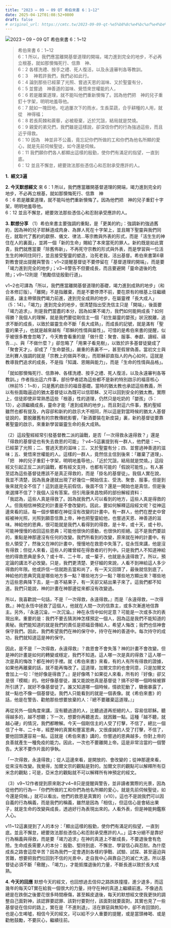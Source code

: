 ```yaml
---
title: "2023 – 09 – 09 QT 希伯來書 6：1~12"
date: 2025-04-12T01:08:52+0800
draft: false
# original_url: https://cmtc.tw/2023-09-09-qt-%e5%b8%8c%e4%bc%af%e4%be%86%e6%9b%b8-6%ef%bc%9a112
---
```


![2023 – 09 – 09 QT  希伯來書 6：1\~12](/images/qt.jpg  "2023 – 09 – 09 QT  希伯來書 6：1\~12")

> 希伯來書 6：1\~12  
> 6：1 所以，我們應當離開基督道理的開端，竭力進到完全的地步，不必再立根基，就如那懊悔死行、信靠　神、  
> 6：2 各樣洗禮、按手之禮、死人復活，以及永遠審判各等教訓。  
> 6：3 　神若許我們，我們必如此行。  
> 6：4 論到那些已經蒙了光照、嘗過天恩的滋味、又於聖靈有分，  
> 6：5 並嘗過　神善道的滋味、覺悟來世權能的人，  
> 6：6 若是離棄道理，就不能叫他們重新懊悔了。因為他們把　神的兒子重釘十字架，明明地羞辱他。  
> 6：7 就如一塊田地，吃過屢次下的雨水，生長菜蔬，合乎耕種的人用，就從　神得福；  
> 6：8 若長荊棘和蒺藜，必被廢棄，近於咒詛，結局就是焚燒。  
> 6：9 親愛的弟兄們，我們雖是這樣說，卻深信你們的行為強過這些，而且近乎得救。  
> 6：10 因為　神並非不公義，竟忘記你們所做的工和你們為他名所顯的愛心，就是先前伺候聖徒，如今還是伺候。  
> 6：11 我們願你們各人都顯出這樣的殷勤，使你們有滿足的指望，一直到底。  
> 6：12 並且不懈怠，總要效法那些憑信心和忍耐承受應許的人。

**1.  經文3遍**

**2. 今天默想經文**
來 6：1 所以，我們應當離開基督道理的開端，竭力進到完全的地步，不必再立根基，就如那懊悔死行、信靠　神  
6：6 若是離棄道理，就不能叫他們重新懊悔了。因為他們把　神的兒子重釘十字架，明明地羞辱他。  
6：12 並且不懈怠，總要效法那些憑信心和忍耐承受應許的人。

**3. 默想分享**
（1）希伯來書主要強調的重點，是「更美的約」：強調新約強過舊約，因為神的兒子耶穌道成肉身、為罪人死在十字架上，並且賜下聖靈與我們同在，就取代了舊約的獻祭、儀文、律法…等宗教與外表的形式，而是「活生生的神住在人的裏面」，並將一個「新的生命」賜給了本來當死的罪人。新約既是如此寶貴，我們就應當要「除舊佈新」，不再死守宗教的形式與外表，而是學習與一位活生生的神同住同行，並且接受聖靈的塑造，治死老我，活出基督。希伯來書第6章對教會提出提醒與警告：v1\~2提醒基督徒不要停留在「基督道理的開端」，而是要「竭力進到完全的地步」；v3\~8警告不但要成長，而且要避開「靈命退後的危險」；v9\~12則是「勉勵信徒殷勤行道」。

v1\~2也可譯為「所以，我們應當離開基督道理的基礎，竭力進到成熟的地步」（和合本修訂版）。「離開」不是指離棄，而是不要停滯不前，要在原有的根基上往繼續前進，讓主帶領我們竭力前進，達到完全成熟的地步，在屬靈裡「長大成人」（5：14）。「竭力」進到完全的地步，很清楚指出受洗信主只是「開端」，後面要「竭力追求」，則是我們當盡的本分，因為如果不竭力，我們如何能夠成長？如何得勝？我個人的理解，就是我們要從剛信主一個「初生屬靈的嬰孩」狀況脫離，追求不斷的成長，以致於屬靈生命不斷「長大成熟」，而成長的記號，就是滿有「聖靈的果子」，也就是越來越有「耶穌的性情與屬性」。可惜的是希伯來書的提醒，似乎被很多教會忽略了，今天教會看重的是「做什麼：聚會、服事、奉獻、讀經、禱告…」、與「不做什麼？」卻忽略了「用果子看見樹」，以致於許多基督徒變成了「聚會天才」，卻成了「生命嬰孩」，嚴重的表裏不一，甚至假冒偽善。當初文士與法利賽人強調的就是「宗教上的做與不做」，而耶穌卻直指人的內心如何，這就是教導我們追求的成長，不是指「知識、恩賜與能力」，而是「生命的性情與品格」。

「就如那懊悔死行、信靠神、各樣洗禮、按手之禮、死人復活，以及永遠審判各等教訓。」作者指出這六件事，部份學者認為這些都不是新約特別啟示的福音核心（林前15：1\~8），只是舊約啟示的福音基礎。當時的猶太教也承認這些教義，所以有些面臨逼迫的猶太基督徒以為既可以信耶穌、又可以回到安全的猶太教。實際上，信徒即使非常熟悉這些「根基」性的道理，仍然只是吃奶的「嬰孩」（5：13），必須繼續成長，靈命才能「進到成熟的地步」。而且對這六件事，舊約聖經雖然也都有提及，內容卻和新約的啟示大不相同，所以這是對當時候的猶太人基督徒說的，要脫離舊有的宗教傳統影響，「新酒要裝在新皮袋」裏，新約基督徒要靠著聖靈的啟示，來重新學習屬靈生命的長大成熟。

（2）這段聖經經常引發基督教二派的論戰，是否「一次得救永遠得救？」還是「得救的基督徒也有失去救恩的可能」？v4\~5這裏提到有一群人，他們是：一、已經蒙了光照；二、嘗過天恩的滋味；三、又於聖靈有分；四、並嘗過神善道的滋味；五、覺悟來世權能的人。這樣的一群人，竟然信主信到後來：「離棄了道理」、「把　神的兒子重釘十字架，明明地羞辱他」、「近於咒詛，結局就是焚燒。」這段經文引起正反二派的論戰，都有經文支持，也都有可能的「假說可能性」。有人甚至認為這些基督徒應該不是真正得救的，而是「掛名的基督徒」。我個人實在說，我並不清楚，因為我身邊就出現了好幾位一開始信主、受洗、聚會、服事，但是到後來就完全不信了！這到底是先前假信，後面不信？還是一開始也是真信，但是後來選擇不信了？我個人沒有答案。但引用康來昌牧師的部份解經資料：  
「我認為，這些人真是得救了。因為就我們人可以看到的地方，這些人真是得救的人。但我相信神預定的計畫是不會改變的。因此，要如何解釋這段經文呢？從神這邊來看的話，每一個步驟都在神從沒有改變的計畫中。有一群人，他們在歷史中曾經被神光照，光照到願意信靠上帝，神也把聖靈給他，也嘗過天恩、神善道的滋味。神給他的恩典，很可能就是我們人看得到的得救，是十年，或十天，或十秒。可能神慢慢的收回這些恩典；可能他很快的感動，也很快的拒絕。這不是我們要談的，重點是神那邊沒有任何的改變。我們所看到的改變，原來就在神的計畫中。有些人領受了，然後又在神的計畫中，慢慢地在救恩中失落了。從永恆來講，他是沒有得救；但從人來看，這些人的確曾經在得救者的行列中。只是我們人不知道神給他的得救恩典是多久？或十年、二十年，或一輩子，也就是永遠得救了。所以，預定論的講法不必改變。只是，我們更清楚、更仔細的來說，人看不到神給這人多少得救的年限。他或許信一信就跑去當和尚了，有一天又回頭了，最後就信到底了。神給他的恩典究竟是哪些地方多一點？哪些地方少一點？哪些地方顯出來？哪些地方這些恩典降下去，是一直不結果子，有一天卻又結出果子來了。這我們都不知道。我們只能說，神的計畫在神那邊從來都沒有改變過。

所以，我喜歡說一句話，不是『一次得救，永遠得救。』而是『永遠得救，一次得救。』神在永恆中拯救了這個人，他就在人間一次的信靠主，或多次漸進地信靠主。另外，『永遠沉淪，一次沉淪。』神在永恆中如何定意？可能是一次或多次的表現出來。重要的是：我們不要去猜測神怎樣預定一個人，因為這是我們不能知道的奧秘。我們能知道的就是我們的責任是把福音傳給人，希望人悔改；我們也信神會保守我們。因此，我們希望我們在神的保守中，持守在神的善道中。每次持守的成功，我們就知道這是神的保守。

因此，是不是『一次得救，永遠得救』？救恩會不會失落？神的計畫不會改變。但是神的計畫是如何的轉變或穩定，我們不知道。這人哪一次是真的得救？這人哪一次是真的悔改？都在神的手裡。就《希伯來書》來看，有的人有所有得救的證據，如果他再離棄的話，就不能再悔改了。這道理，加爾文宗的也會同意，只是加爾文會加上一句：『他好像是得救了。』是好像嗎？如果從人來看，所有的『好像』卻又是很『模糊』的。他好像基督徒，誰又能說他真是基督徒？搞不好哪一個時候被罪所引誘了，就好不像基督徒了。誰又知道哪一個時候，情欲犯動了，驕傲暴露了，就一點也不像一個基督徒。我們人只能看到的就是一個表像。就《希伯來書》的話，他是在警告、勸勉那些想要放棄的人：『總不要離棄這道理。』」

再從另外一個角度來講，沒有聽過道的人，比聽過道再拒絕的人，容易信耶穌。聽得越多的，越不想聽；下一次，想要你再聽進去，就困難一點。這種「越不聽，就越心硬」的情況，我們都瞭解。今天一個剛信主的人受了打擊，不信了，總比一個信了十年、二十年，經歷神的真實和豐富恩典，又很虔誠的人受了打擊，不信了，要他回頭還容易一點。這就是《希伯來書》講的，你嘗過的恩典越多，你對上帝的良善就產生一種免疫的能力。因此，一次也不要離開上帝。這是非常洽當的一個警告。大家不要作片面的爭執。

「一次得救，永遠得救」：從人這邊來看，是開放的、會改變的；從神那邊來看，從來沒有改變。我覺得，加爾文宗的觀點是對的。加爾文宗的觀點可以解釋所有亞米念的觀點；可是，亞米念的觀點就不可以解釋所有神預定的經文。

（3）v9\~12作者提到原來剛才v4\~8只是提醒與警告，並非讀者實際的光景，因為從他們的行為—「你們所做的工和你們為他名所顯的愛心，就是先前伺候聖徒，如今還是伺候。」就可以看出，他們的救恩是真實的（v10）。這也不是說我們可以因自義的行為稱義，而是我們的稱義，雖然是因為「相信」，但這信心是會結出果子，就是生命的改變與成長，透過好行為表現出來的。人看外表，但是神能夠鑑察人心。

v11\~12這裏提到了人的本分：「顯出這樣的殷勤，使你們有滿足的指望，一直到底。並且不懈怠，總要效法那些憑信心和忍耐承受應許的人。」這本分絕不是靠好行為稱義與得救，而是要「竭力追求」在神的真道上不斷成長，不要退後會有危險。生命成長需要人的本分：殷勤、堅持到底、不懈怠、學習信心與忍耐。為什麼成長之路會這麼辛苦？因為我們一定會遇到各樣的爭戰、試驗、試探、甚至逼迫與苦難，想要把我們拉回到不信的光景中，走自我中心與靠自己的滅亡大道。所以基督徒必須不斷「儆醒」、「竭力」，才能抵擋退後的力量，不斷長進以致於長大成熟。

**4. 今天的回應**
默想今天的經文，也回想過去信仰之路跌跌撞撞，進少退多，而這幾年的每天QT實在給我一個很大的力量，持守在神的真道上繼續前進。不像過去總是在跌倒之後要花很多時間療傷，甚至賴皮退後，每天的默想經文使我更快的調整自己面對神，該認罪要認罪、該對付要對付，該面對就要面對。其實也見了一些基督徒在信仰的路上，實在是「不進則退」，活在罪惡與無知中，卻不肯回頭的，也是心生唏噓，相信今天的經文，可以給不少人重要的提醒，或是當頭棒喝、或是勸勉鼓勵，不要灰心，繼續往前。
